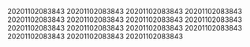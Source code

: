 20201102083843
20201102083843
20201102083843
20201102083843
20201102083843
20201102083843
20201102083843
20201102083843
20201102083843
20201102083843
20201102083843
20201102083843
20201102083843
20201102083843
20201102083843
